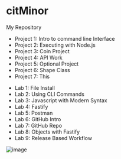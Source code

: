 # citMinor
My Repository
- Project 1: Intro to command line Interface
- Project 2: Executing with Node.js
- Project 3: Coin Project
- Project 4: API Work
- Project 5: Optional Project
- Project 6: Shape Class
- Project 7: This

* Lab 1: File Install
* Lab 2: Using CLI Commands
* Lab 3: Javascript with Modern Syntax
* Lab 4: Fastify
* Lab 5: Postman
* Lab 6: GitHub Intro
* Lab 7: GitHub Repo
* Lab 8: Objects with Fastify
* Lab 9: Release Based Workflow

![image](https://github.com/fodonnel1/citMinor/assets/134100850/ed471b21-c6bb-4f90-b5eb-9b213ba0e7e3)
